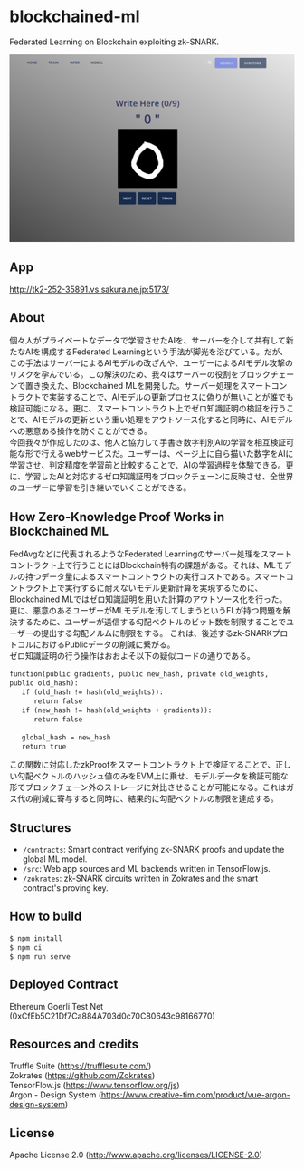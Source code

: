 # blockchained-ml
Federated Learning on Blockchain exploiting zk-SNARK.

![App Image](public/img/app.png)

## App
http://tk2-252-35891.vs.sakura.ne.jp:5173/

## About
個々人がプライベートなデータで学習させたAIを、サーバーを介して共有して新たなAIを構成するFederated Learningという手法が脚光を浴びている。だが、この手法はサーバーによるAIモデルの改ざんや、ユーザーによるAIモデル攻撃のリスクを孕んでいる。この解決のため、我々はサーバーの役割をブロックチェーンで置き換えた、Blockchained MLを開発した。サーバー処理をスマートコントラクトで実装することで、AIモデルの更新プロセスに偽りが無いことが誰でも検証可能になる。更に、スマートコントラクト上でゼロ知識証明の検証を行うことで、AIモデルの更新という重い処理をアウトソース化すると同時に、AIモデルへの悪意ある操作を防ぐことができる。  
今回我々が作成したのは、他人と協力して手書き数字判別AIの学習を相互検証可能な形で行えるwebサービスだ。ユーザーは、ページ上に自ら描いた数字をAIに学習させ、判定精度を学習前と比較することで、AIの学習過程を体験できる。更に、学習したAIと対応するゼロ知識証明をブロックチェーンに反映させ、全世界のユーザーに学習を引き継いでいくことができる。

## How Zero-Knowledge Proof Works in Blockchained ML
FedAvgなどに代表されるようなFederated Learningのサーバー処理をスマートコントラクト上で行うことにはBlockchain特有の課題がある。それは、MLモデルの持つデータ量によるスマートコントラクトの実行コストである。スマートコントラクト上で実行するに耐えないモデル更新計算を実現するために、Blockchained MLではゼロ知識証明を用いた計算のアウトソース化を行った。  
更に、悪意のあるユーザーがMLモデルを汚してしまうというFLが持つ問題を解決するために、ユーザーが送信する勾配ベクトルのビット数を制限することでユーザーの提出する勾配ノルムに制限をする。
これは、後述するzk-SNARKプロトコルにおけるPublicデータの削減に繋がる。  
ゼロ知識証明の行う操作はおおよそ以下の疑似コードの通りである。
```
function(public gradients, public new_hash, private old_weights, public old_hash):
   if (old_hash != hash(old_weights)):
      return false
   if (new_hash != hash(old_weights + gradients)):
      return false
   
   global_hash = new_hash
   return true
```
この関数に対応したzkProofをスマートコントラクト上で検証することで、正しい勾配ベクトルのハッシュ値のみをEVM上に乗せ、モデルデータを検証可能な形でブロックチェーン外のストレージに対比させることが可能になる。これはガス代の削減に寄与すると同時に、結果的に勾配ベクトルの制限を達成する。

## Structures
- `/contracts`: Smart contract verifying zk-SNARK proofs and update the global ML model.
- `/src`: Web app sources and ML backends written in TensorFlow.js.
- `/zokrates`: zk-SNARK circuits written in Zokrates and the smart contract's proving key.

## How to build
```
$ npm install
$ npm ci
$ npm run serve
```

## Deployed Contract
Ethereum Goerli Test Net (0xCfEb5C21Df7Ca884A703d0c70C80643c98166770)

## Resources and credits
Truffle Suite (https://trufflesuite.com/)  
Zokrates (https://github.com/Zokrates)  
TensorFlow.js (https://www.tensorflow.org/js)  
Argon - Design System (https://www.creative-tim.com/product/vue-argon-design-system)

## License
Apache License 2.0 (http://www.apache.org/licenses/LICENSE-2.0)

